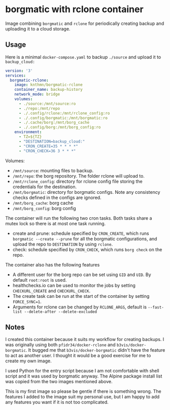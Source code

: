 # borgmatic with rclone container

Image combining `borgmatic` and `rclone` for periodically creating backup and uploading it to a cloud storage.

## Usage
Here is a minimal `docker-compose.yaml` to backup `./source` and upload it to `backup_cloud:`
```yaml
version: '3'
services:
  borgmatic-rclone:
    image: knthmn/borgmatic-rclone
    container_name: backup-history
    network_mode: bridge
    volumes:
      - ./source:/mnt/source:ro
      - ./repo:/mnt/repo
      - ./.config/rclone:/mnt/rclone_config:ro
      - ./.config/borgmatic:/mnt/borgmatic:ro
      - ./.cache/borg:/mnt/borg_cache
      - ./.config/borg:/mnt/borg_config:ro
    environment:
      - TZ=${TZ}
      - "DESTINATION=backup_cloud:"
      - "CRON_CREATE=35 * * * *"
      - "CRON_CHECK=36 3 * * *"
```


Volumes:
* `/mnt/source`: mounting files to backup.
* `/mnt/repo`: the borg repository. The folder rclone will upload to.
* `/mnt/rclone_config`: directory for rclone config file storing the credentials for the destination.
* `/mnt/borgmatic`: directory for borgmatic configs. Note any consistency checks defined in the configs are ignored.
* `/mnt/borg_cache`: borg cache
* `/mnt/borg_config`: borg config

The container will run the following two cron tasks. Both tasks share a mutex lock so there is at most one task running.
* create and prune: schedule specified by `CRON_CREATE`, which runs `borgmatic --create --prune` for all the borgmatic configurations, and upload the repo to `DESTINATION` by using `rclone`. 
* check: schedule specified by `CRON_CHECK`, which runs `borg check` on the repo.


The container also has the following features
* A different user for the borg repo can be set using `GID` and `UID`. By default `root:root` is used.
* healthchecks.io can be used to monitor the jobs by setting `CHECKURL_CREATE` and `CHECKURL_CHECK`. 
* The create task can be run at the start of the container by setting `FORCE_SYNC=1`.
* Arguments for rclone can be changed by `RCLONE_ARGS`, default is `--fast-list --delete-after --delete-excluded`

## Notes
I created this container because it suits my workflow for creating backups. I was originally using both `pfidr34/docker-rclone` and `b3vis/docker-borgmatic`. It bugged me that `b3vis/docker-borgmatic` didn't have the feature to act as another user. I thought it would be a good exercise for me to create my own image.

I used Python for the entry script because I am not comfortable with shell script and it was used by borgmatic anyway. The Alpine package install list was copied from the two images mentioned above.

This is my first image so please be gentle if there is something wrong. The features I added to the image suit my personal use, but I am happy to add any features you want if it is not too complicated.
